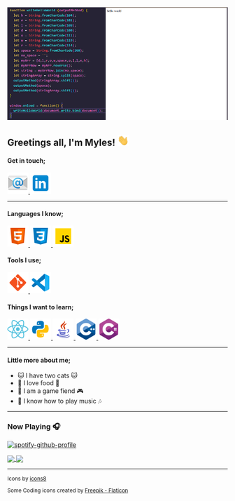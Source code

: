 ![Hello world](./img/hello_world.png)
---
## Greetings all, I'm Myles! <img src="https://raw.githubusercontent.com/ABSphreak/ABSphreak/master/gifs/Hi.gif" height="25px">

#### Get in touch;
<a href="mailto:myles@reidsmailbox.com">
  <img alt="email" src="./img/email.png">
</a>
<a href="www.linkedin.com/in/myles-reid-68ab5b323">
  <img alt="linkedin" src="./img/linkedin.png">
</a>

---

#### Languages I know;

<p>
  <a href="https://www.w3.org/html/">
    <img alt="HTML5" src="./img/html.png">
  </a>
  <a href="whttps://www.w3schools.com/css/">
    <img alt="CSS3" src="./img/css.png">
  </a>
  <a href="whttps://www.w3schools.com/js/">
    <img alt="JS" src="./img/javascript.png">
  </a>
</p>



#### Tools I use;
<a href="https://git-scm.com/">
  <img alt="git" src="./img/git.png">
</a>
<a href="https://code.visualstudio.com/">
  <img alt="vscode" src="./img/vscode.png">
</a>


#### Things I want to learn;
<p>
  <a href="https://react.dev">
    <img alt="react" src="./img/react.png">
  </a>
  <a href="whttps://www.w3schools.com/python/">
    <img alt="python" src="./img/python.png">
  </a>
  <a href="whttps://www.w3schools.com/js/">
    <img alt="java" src="./img/java.png">
  </a>
  <a href="whttps://www.w3schools.com/cpp/">
    <img height=48 alt="cpp" src="./img/c-.png">
  </a>
  <a href="whttps://www.w3schools.com/cs/">
    <img height=48 alt="c#" src="./img/c-sharp.png">
  </a>
</p>



---

#### Little more about me;

- :cat: I have two cats :cat:
- :fork_and_knife: I love food :fork_and_knife:
- :game_die: I am a game fiend :video_game:
- :musical_note: I know how to play music :notes:

---

### Now Playing 🎧



[![spotify-github-profile](https://spotify-github-profile.kittinanx.com/api/view?uid=infernumv&cover_image=true&theme=novatorem&show_offline=false&background_color=000000&interchange=true&bar_color=f08c00&bar_color_cover=false)](https://github.com/kittinan/spotify-github-profile)


<a href="https://github.com/anuraghazra/github-readme-stats">
  <img width=300 align="center" src="https://github-readme-stats.vercel.app/api?username=myles-reid&theme=slateorange">
</a>
<a href="https://github.com/anuraghazra/github-readme-stats">
  <img width=300 align="center" src="https://github-readme-stats.vercel.app/api/top-langs/?username=myles-reid&layout=compact">
</a>

---
<p style="font-size: 12px;">Icons by <a href="https://icons8.com/">icons8</a></p>
<p style="font-size: 12px;"> Some Coding icons created by <a href="https://www.flaticon.com/free-icons/coding" title="coding icons">Freepik - Flaticon</a></p>
